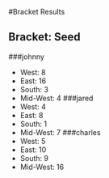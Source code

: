 #Bracket Results
## Bracket: Seed
###johnny
* West: 8
* East: 16
* South: 3
* Mid-West: 4
###jared
* West: 4
* East: 8
* South: 1
* Mid-West: 7
###charles
* West: 5
* East: 10
* South: 9
* Mid-West: 16
